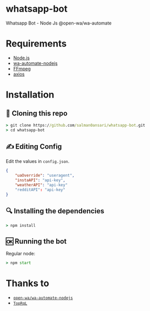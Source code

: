 # whatsapp-bot
Whatsapp Bot - Node Js @open-wa/wa-automate

# Requirements
* [Node.js](https://nodejs.org/en/)
* [wa-automate-nodejs](https://github.com/open-wa/wa-automate-nodejs)
* [FFmpeg](https://www.gyan.dev/ffmpeg/builds/)
* [axios](https://www.npmjs.com/package/axios)

# Installation
## 📝 Cloning this repo
```cmd
> git clone https://github.com/salman0ansari/whatsapp-bot.git
> cd whatsapp-bot
```

## ✍️ Editing Config
Edit the values in `config.json`.
```json
{
    "uaOverride": "useragent",
    "instaAPI": "api-key",
    "weatherAPI": "api-key"
    "redditAPI": "api-key"
}
```

## 🔍 Installing the dependencies
```cmd
> npm install
```

## 🆗 Running the bot
Regular node:
```cmd
> npm start
```
# Thanks to
* [`open-wa/wa-automate-nodejs`](https://github.com/open-wa/wa-automate-nodejs)
* [`TopRqL`](https://github.com/salman0ansari/whatsapp-bot)
